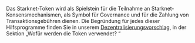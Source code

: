 Das Starknet-Token wird als Spielstein für die Teilnahme an Starknet-Konsensmechanismen, als Symbol für Governance und für die Zahlung von Transaktionsgebühren dienen. Die Begründung für jedes dieser Hilfsprogramme finden Sie in unserem [Dezentralisierungsvorschlag](https://medium.com/@starkware/part-2-a-decentralization-and-governance-proposal-for-starknet-23e335645778), in der Sektion „Wofür werden die Token verwendet? “